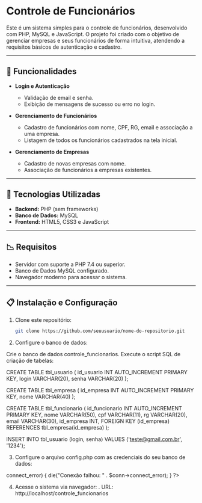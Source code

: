 # Controle de Funcionários

Este é um sistema simples para o controle de funcionários, desenvolvido com PHP, MySQL e JavaScript. O projeto foi criado com o objetivo de gerenciar empresas e seus funcionários de forma intuitiva, atendendo a requisitos básicos de autenticação e cadastro.

---

## 🚀 Funcionalidades

- **Login e Autenticação**
  - Validação de email e senha.
  - Exibição de mensagens de sucesso ou erro no login.

- **Gerenciamento de Funcionários**
  - Cadastro de funcionários com nome, CPF, RG, email e associação a uma empresa.
  - Listagem de todos os funcionários cadastrados na tela inicial.

- **Gerenciamento de Empresas**
  - Cadastro de novas empresas com nome.
  - Associação de funcionários a empresas existentes.

---

## 🔧 Tecnologias Utilizadas

- **Backend:** PHP (sem frameworks)
- **Banco de Dados:** MySQL
- **Frontend:** HTML5, CSS3 e JavaScript

---

## 📉 Requisitos

- Servidor com suporte a PHP 7.4 ou superior.
- Banco de Dados MySQL configurado.
- Navegador moderno para acessar o sistema.

---

## 📋 Instalação e Configuração

1. Clone este repositório:
   ```bash
   git clone https://github.com/seuusuario/nome-do-repositorio.git

2. Configure o banco de dados:

Crie o banco de dados controle_funcionarios.
Execute o script SQL de criação de tabelas:

CREATE TABLE tbl_usuario (
    id_usuario INT AUTO_INCREMENT PRIMARY KEY,
    login VARCHAR(20),
    senha VARCHAR(20)
);

CREATE TABLE tbl_empresa (
    id_empresa INT AUTO_INCREMENT PRIMARY KEY,
    nome VARCHAR(40)
);

CREATE TABLE tbl_funcionario (
    id_funcionario INT AUTO_INCREMENT PRIMARY KEY,
    nome VARCHAR(50),
    cpf VARCHAR(11),
    rg VARCHAR(20),
    email VARCHAR(30),
    id_empresa INT,
    FOREIGN KEY (id_empresa) REFERENCES tbl_empresa(id_empresa)
);

INSERT INTO tbl_usuario (login, senha) VALUES ('teste@gmail.com.br', '1234');

3. Configure o arquivo config.php com as credenciais do seu banco de dados:

<?php
$host = 'localhost';
$user = 'seu_usuario';
$password = 'sua_senha';
$dbname = 'controle_funcionarios';
$conn = new mysqli($host, $user, $password, $dbname);
if ($conn->connect_error) {
    die("Conexão falhou: " . $conn->connect_error);
}
?>

4. Acesse o sistema via navegador:
 .  URL: http://localhost/controle_funcionarios



